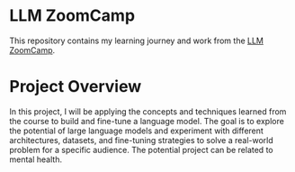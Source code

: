 


# LLM ZoomCamp 
This repository contains my learning journey and work from the [LLM ZoomCamp](https://github.com/DataTalksClub/llm-zoomcamp).

# Project Overview
In this project, I will be applying the concepts and techniques learned from the course to build and fine-tune a language model. The goal is to explore the potential of large language models and experiment with different architectures, datasets, and fine-tuning strategies to solve a real-world problem for a specific audience. The potential project can be related to mental health.

